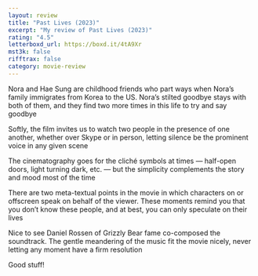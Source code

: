 ```yaml
---
layout: review
title: "Past Lives (2023)"
excerpt: "My review of Past Lives (2023)"
rating: "4.5"
letterboxd_url: https://boxd.it/4tA9Xr
mst3k: false
rifftrax: false
category: movie-review
---
```


Nora and Hae Sung are childhood friends who part ways when Nora’s family immigrates from Korea to the US. Nora’s stilted goodbye stays with both of them, and they find two more times in this life to try and say goodbye

Softly, the film invites us to watch two people in the presence of one another, whether over Skype or in person, letting silence be the prominent voice in any given scene

The cinematography goes for the cliché symbols at times — half-open doors, light turning dark, etc. — but the simplicity complements the story and mood most of the time

There are two meta-textual points in the movie in which characters on or offscreen speak on behalf of the viewer. These moments remind you that you don’t know these people, and at best, you can only speculate on their lives

Nice to see Daniel Rossen of Grizzly Bear fame co-composed the soundtrack. The gentle meandering of the music fit the movie nicely, never letting any moment have a firm resolution

Good stuff!
